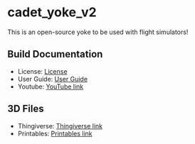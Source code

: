 # cadet_yoke_v2

This is an open-source yoke to be used with flight simulators!

## Build Documentation
- License: [License](./LICENSE)
- User Guide: [User Guide](./User_Guide.pdf)
- Youtube: [YouTube link](https://www.youtube.com/watch?v=mIO1B-M6C_E)

## 3D Files
- Thingiverse: [Thingiverse link](https://www.thingiverse.com/thing:4884092)
- Printables: [Printables link](https://www.printables.com/model/68980-cadetyoke-v20-open-source-yoke-for-flight-simulato)
